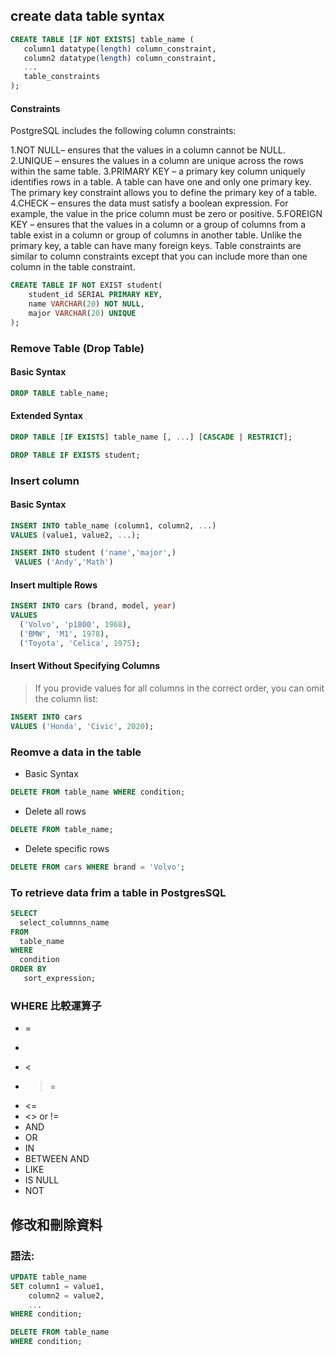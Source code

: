 ## create data table syntax 

``` sql 
CREATE TABLE [IF NOT EXISTS] table_name (
   column1 datatype(length) column_constraint,
   column2 datatype(length) column_constraint,
   ...
   table_constraints
);
```
#### Constraints
PostgreSQL includes the following column constraints:

1.NOT NULL– ensures that the values in a column cannot be NULL.
2.UNIQUE – ensures the values in a column are unique across the rows within the same table.
3.PRIMARY KEY – a primary key column uniquely identifies rows in a table. A table can have one and only one primary key. The primary key constraint allows you to define the primary key of a table.
4.CHECK – ensures the data must satisfy a boolean expression. For example, the value in the price column must be zero or positive.
5.FOREIGN KEY – ensures that the values in a column or a group of columns from a table exist in a column or group of columns in another table. Unlike the primary key, a table can have many foreign keys.
Table constraints are similar to column constraints except that you can include more than one column in the table constraint.
```sql
CREATE TABLE IF NOT EXIST student(
    student_id SERIAL PRIMARY KEY,
    name VARCHAR(20) NOT NULL,
    major VARCHAR(20) UNIQUE
);

```
### Remove Table (Drop Table)
#### Basic Syntax 
``` sql
DROP TABLE table_name;
```
#### Extended Syntax
``` sql
DROP TABLE [IF EXISTS] table_name [, ...] [CASCADE | RESTRICT];
```
``` sql
DROP TABLE IF EXISTS student;
```
### Insert column 
#### Basic Syntax
``` sql
INSERT INTO table_name (column1, column2, ...)
VALUES (value1, value2, ...);
```
```sql
INSERT INTO student ('name','major',)
 VALUES ('Andy','Math')
```
#### Insert multiple Rows
```sql
INSERT INTO cars (brand, model, year)
VALUES 
  ('Volvo', 'p1800', 1968),
  ('BMW', 'M1', 1978),
  ('Toyota', 'Celica', 1975);
```
#### Insert Without Specifying Columns
> If you provide values for all columns in the correct order, you can omit the column list:
``` sql
INSERT INTO cars
VALUES ('Honda', 'Civic', 2020);
```

### Reomve a data in the table
* Basic Syntax
``` sql
DELETE FROM table_name WHERE condition;
```
* Delete all rows
``` sql
DELETE FROM table_name;
```
* Delete specific rows
``` sql
DELETE FROM cars WHERE brand = 'Volvo';
``` 
### To retrieve data frim a table in PostgresSQL
``` sql
SELECT 
  select_columnns_name
FROM 
  table_name 
WHERE 
  condition 
ORDER BY 
   sort_expression;
```

### WHERE 比較運算子
- =
- >
- <
- >=
- <=
- <> or !=
- AND
- OR
- IN
- BETWEEN AND
- LIKE
- IS NULL
- NOT

## 修改和刪除資料

### 語法:

```sql
UPDATE table_name
SET column1 = value1,
    column2 = value2,
    ...
WHERE condition;
```


```sql
DELETE FROM table_name
WHERE condition;
```